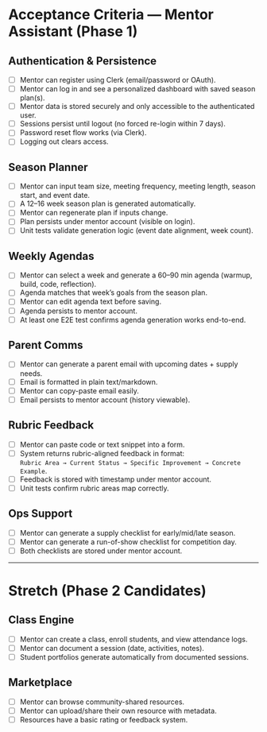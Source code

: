 # Acceptance Criteria — Mentor Assistant (Phase 1)

## Authentication & Persistence

- [ ] Mentor can register using Clerk (email/password or OAuth).
- [ ] Mentor can log in and see a personalized dashboard with saved season plan(s).
- [ ] Mentor data is stored securely and only accessible to the authenticated user.
- [ ] Sessions persist until logout (no forced re-login within 7 days).
- [ ] Password reset flow works (via Clerk).
- [ ] Logging out clears access.

## Season Planner

- [ ] Mentor can input team size, meeting frequency, meeting length, season start, and event date.
- [ ] A 12–16 week season plan is generated automatically.
- [ ] Mentor can regenerate plan if inputs change.
- [ ] Plan persists under mentor account (visible on login).
- [ ] Unit tests validate generation logic (event date alignment, week count).

## Weekly Agendas

- [ ] Mentor can select a week and generate a 60–90 min agenda (warmup, build, code, reflection).
- [ ] Agenda matches that week’s goals from the season plan.
- [ ] Mentor can edit agenda text before saving.
- [ ] Agenda persists to mentor account.
- [ ] At least one E2E test confirms agenda generation works end-to-end.

## Parent Comms

- [ ] Mentor can generate a parent email with upcoming dates + supply needs.
- [ ] Email is formatted in plain text/markdown.
- [ ] Mentor can copy-paste email easily.
- [ ] Email persists to mentor account (history viewable).

## Rubric Feedback

- [ ] Mentor can paste code or text snippet into a form.
- [ ] System returns rubric-aligned feedback in format:  
       `Rubric Area → Current Status → Specific Improvement → Concrete Example`.
- [ ] Feedback is stored with timestamp under mentor account.
- [ ] Unit tests confirm rubric areas map correctly.

## Ops Support

- [ ] Mentor can generate a supply checklist for early/mid/late season.
- [ ] Mentor can generate a run-of-show checklist for competition day.
- [ ] Both checklists are stored under mentor account.

---

# Stretch (Phase 2 Candidates)

## Class Engine

- [ ] Mentor can create a class, enroll students, and view attendance logs.
- [ ] Mentor can document a session (date, activities, notes).
- [ ] Student portfolios generate automatically from documented sessions.

## Marketplace

- [ ] Mentor can browse community-shared resources.
- [ ] Mentor can upload/share their own resource with metadata.
- [ ] Resources have a basic rating or feedback system.
